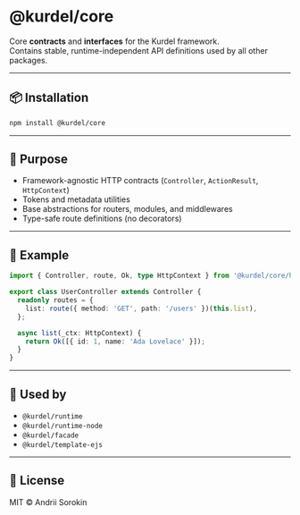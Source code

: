 # @kurdel/core

Core **contracts** and **interfaces** for the Kurdel framework.  
Contains stable, runtime-independent API definitions used by all other packages.

---

## 📦 Installation

```bash
npm install @kurdel/core
```

---

## 📘 Purpose

* Framework-agnostic HTTP contracts (`Controller`, `ActionResult`, `HttpContext`)
* Tokens and metadata utilities
* Base abstractions for routers, modules, and middlewares
* Type-safe route definitions (no decorators)

---

## 🔧 Example

```ts
import { Controller, route, Ok, type HttpContext } from '@kurdel/core/http';

export class UserController extends Controller {
  readonly routes = {
    list: route({ method: 'GET', path: '/users' })(this.list),
  };

  async list(_ctx: HttpContext) {
    return Ok([{ id: 1, name: 'Ada Lovelace' }]);
  }
}
```

---

## 🔗 Used by

* `@kurdel/runtime`
* `@kurdel/runtime-node`
* `@kurdel/facade`
* `@kurdel/template-ejs`

---

## 📄 License

MIT © Andrii Sorokin
